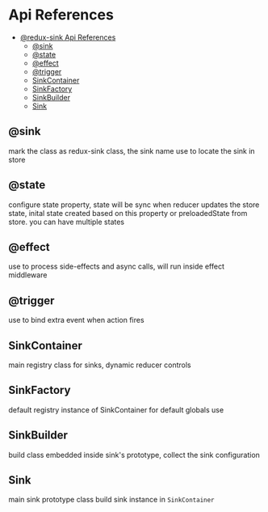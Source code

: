 # Api References

* [@redux-sink Api References](apireference.md#redux-sink-api-references)
  * [@sink](apireference.md#sink)
  * [@state](apireference.md#state)
  * [@effect](apireference.md#effect)
  * [@trigger](apireference.md#trigger)
  * [SinkContainer](apireference.md#sinkcontainer)
  * [SinkFactory](apireference.md#sinkfactory)
  * [SinkBuilder](apireference.md#sinkbuilder)
  * [Sink](apireference.md#sink)

## @sink

mark the class as redux-sink class, the sink name use to locate the sink in store

## @state

configure state property, state will be sync when reducer updates the store state, inital state created based on this property or preloadedState from store. you can have multiple states

## @effect

use to process side-effects and async calls, will run inside effect middleware

## @trigger

use to bind extra event when action fires

## SinkContainer

main registry class for sinks, dynamic reducer controls

## SinkFactory

default registry instance of SinkContainer for default globals use

## SinkBuilder

build class embedded inside sink's prototype, collect the sink configuration

## Sink

main sink prototype class build sink instance in `SinkContainer`

